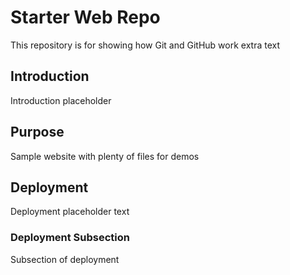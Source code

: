 # Starter Web Repo

This repository is for showing how Git and GitHub work
extra text 

## Introduction 

Introduction placeholder

## Purpose

Sample website with plenty of files for demos

## Deployment 

Deployment placeholder text

### Deployment Subsection

Subsection of deployment
